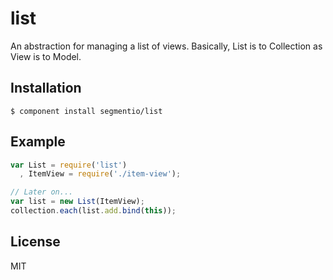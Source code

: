 
# list

  An abstraction for managing a list of views. Basically, List is to Collection as View is to Model.

## Installation

    $ component install segmentio/list

## Example

```js
var List = require('list')
  , ItemView = require('./item-view');

// Later on...
var list = new List(ItemView);
collection.each(list.add.bind(this));
```

## License

  MIT
